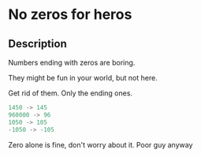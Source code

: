 # No zeros for heros

## Description

Numbers ending with zeros are boring.

They might be fun in your world, but not here.

Get rid of them. Only the ending ones.

```python
1450 -> 145
960000 -> 96
1050 -> 105
-1050 -> -105
```

Zero alone is fine, don't worry about it. Poor guy anyway